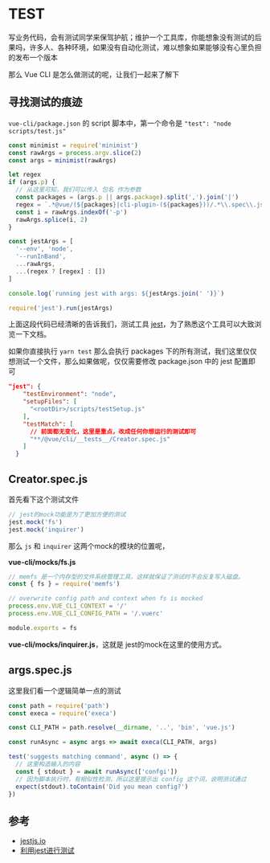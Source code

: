 # TEST

写业务代码，会有测试同学来保驾护航；维护一个工具库，你能想象没有测试的后果吗，许多人、各种环境，如果没有自动化测试，难以想象如果能够没有心里负担的发布一个版本

那么 Vue CLI 是怎么做测试的呢，让我们一起来了解下

## 寻找测试的痕迹

`vue-cli/package.json` 的 script 脚本中，第一个命令是 `"test": "node scripts/test.js"`

```js
const minimist = require('minimist')
const rawArgs = process.argv.slice(2)
const args = minimist(rawArgs)

let regex
if (args.p) {
  // 从这里可知，我们可以传入 包名 作为参数
  const packages = (args.p || args.package).split(',').join('|')
  regex = `.*@vue/(${packages}|cli-plugin-(${packages}))/.*\\.spec\\.js$`
  const i = rawArgs.indexOf('-p')
  rawArgs.splice(i, 2)
}

const jestArgs = [
  '--env', 'node',
  '--runInBand',
  ...rawArgs,
  ...(regex ? [regex] : [])
]

console.log(`running jest with args: ${jestArgs.join(' ')}`)

require('jest').run(jestArgs)
```

上面这段代码已经清晰的告诉我们，测试工具 [jest](https://jestjs.io/en/)，为了熟悉这个工具可以大致浏览一下文档。

如果你直接执行 `yarn test` 那么会执行 packages 下的所有测试，我们这里仅仅想测试一个文件，那么如果做呢，仅仅需要修改 package.json 中的 jest 配置即可
```json
"jest": {
    "testEnvironment": "node",
    "setupFiles": [
      "<rootDir>/scripts/testSetup.js"
    ],
    "testMatch": [
      // 前面都无变化，这里是重点，改成任何你想运行的测试即可
      "**/@vue/cli/__tests__/Creator.spec.js"
    ]
  }
```

## Creator.spec.js

首先看下这个测试文件
```js
// jest的mock功能是为了更加方便的测试
jest.mock('fs')
jest.mock('inquirer')

```
那么 `js` 和 `inquirer` 这两个mock的模块的位置呢，

**vue-cli/__mocks__/fs.js**
```js
// memfs 是一个内存型的文件系统管理工具，这样就保证了测试时不会反复写入磁盘。
const { fs } = require('memfs')

// overwrite config path and context when fs is mocked
process.env.VUE_CLI_CONTEXT = '/'
process.env.VUE_CLI_CONFIG_PATH = '/.vuerc'

module.exports = fs

```
**vue-cli/__mocks__/inquirer.js**，这就是 jest的mock在这里的使用方式。

## args.spec.js

这里我们看一个逻辑简单一点的测试
```js
const path = require('path')
const execa = require('execa')

const CLI_PATH = path.resolve(__dirname, '..', 'bin', 'vue.js')

const runAsync = async args => await execa(CLI_PATH, args)

test('suggests matching command', async () => {
  // 这里构造输入的内容
  const { stdout } = await runAsync(['confgi'])
  // 因为脚本执行时，有相似性检测，所以这里提示出 config 这个词，说明测试通过
  expect(stdout).toContain('Did you mean config?')
})

```


## 参考

- [jestjs.io](https://jestjs.io/)
- [利用jest进行测试](https://juejin.im/post/59b5e79f6fb9a00a600f4216)